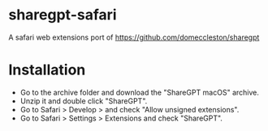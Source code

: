 # sharegpt-safari
A safari web extensions port of https://github.com/domeccleston/sharegpt

# Installation

* Go to the archive folder and download the "ShareGPT macOS" archive.
* Unzip it and double click "ShareGPT".
* Go to Safari > Develop > and check "Allow unsigned extensions".
* Go to Safari > Settings > Extensions and check "ShareGPT".

